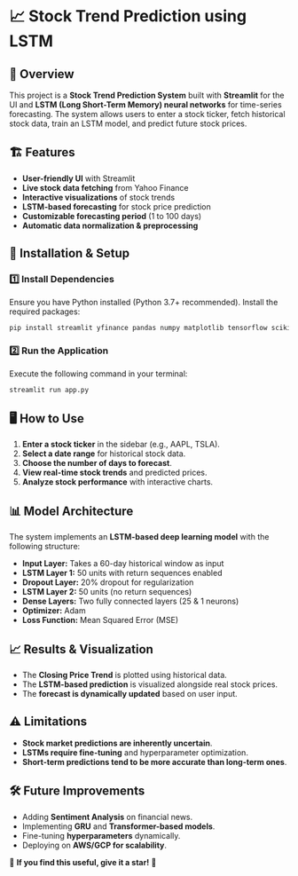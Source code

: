 # 📈 Stock Trend Prediction using LSTM

## 🚀 Overview
This project is a **Stock Trend Prediction System** built with **Streamlit** for the UI and **LSTM (Long Short-Term Memory) neural networks** for time-series forecasting. The system allows users to enter a stock ticker, fetch historical stock data, train an LSTM model, and predict future stock prices.

## 🏗️ Features
- **User-friendly UI** with Streamlit
- **Live stock data fetching** from Yahoo Finance
- **Interactive visualizations** of stock trends
- **LSTM-based forecasting** for stock price prediction
- **Customizable forecasting period** (1 to 100 days)
- **Automatic data normalization & preprocessing**

## 🔧 Installation & Setup
### 1️⃣ Install Dependencies
Ensure you have Python installed (Python 3.7+ recommended). Install the required packages:
```sh
pip install streamlit yfinance pandas numpy matplotlib tensorflow scikit-learn
```

### 2️⃣ Run the Application
Execute the following command in your terminal:
```sh
streamlit run app.py
```

## 🖥️ How to Use
1. **Enter a stock ticker** in the sidebar (e.g., AAPL, TSLA).
2. **Select a date range** for historical stock data.
3. **Choose the number of days to forecast**.
4. **View real-time stock trends** and predicted prices.
5. **Analyze stock performance** with interactive charts.

## 📊 Model Architecture
The system implements an **LSTM-based deep learning model** with the following structure:
- **Input Layer:** Takes a 60-day historical window as input
- **LSTM Layer 1:** 50 units with return sequences enabled
- **Dropout Layer:** 20% dropout for regularization
- **LSTM Layer 2:** 50 units (no return sequences)
- **Dense Layers:** Two fully connected layers (25 & 1 neurons)
- **Optimizer:** Adam
- **Loss Function:** Mean Squared Error (MSE)

## 📈 Results & Visualization
- The **Closing Price Trend** is plotted using historical data.
- The **LSTM-based prediction** is visualized alongside real stock prices.
- The **forecast is dynamically updated** based on user input.

## ⚠️ Limitations
- **Stock market predictions are inherently uncertain**.
- **LSTMs require fine-tuning** and hyperparameter optimization.
- **Short-term predictions tend to be more accurate than long-term ones**.

## 🛠️ Future Improvements
- Adding **Sentiment Analysis** on financial news.
- Implementing **GRU** and **Transformer-based models**.
- Fine-tuning **hyperparameters** dynamically.
- Deploying on **AWS/GCP for scalability**.



🌟 **If you find this useful, give it a star!** 🌟


